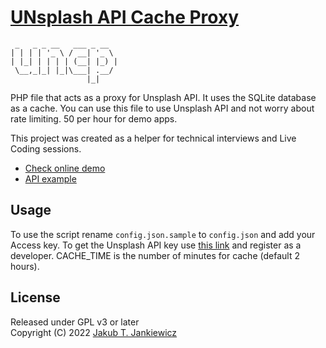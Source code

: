 # [UNsplash API Cache Proxy](https://github.com/jcubic/uncp)

```
 _   _ _ __   ___ _ __  
| | | | '_ \ / __| '_ \ 
| |_| | | | | (__| |_) |
 \__,_|_| |_|\___| .__/ 
                 |_|
```

PHP file that acts as a proxy for Unsplash API. It uses the SQLite database as a cache.
You can use this file to use Unsplash API and not worry about rate limiting.
50 per hour for demo apps.

This project was created as a helper for technical interviews and Live Coding sessions.

* [Check online demo](https://codepen.io/jcubic/pen/PoOYwER?editors=0010)
* [API example](https://unsplash.just.net.pl/?q=kitten&s=12)


## Usage

To use the script rename `config.json.sample` to `config.json` and add your Access
key. To get the Unsplash API key use [this link](https://unsplash.com/developers)
and register as a developer. CACHE_TIME is the number of minutes for cache (default 2 hours).

## License

Released under GPL v3 or later<br/>
Copyright (C) 2022 [Jakub T. Jankiewicz](https://jakub.jankiewicz.org)

